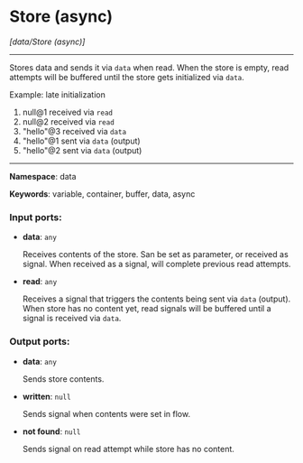 # Store (async)

_[data/Store (async)]_

---

Stores data and sends it via `data` when read. When the store is empty, read attempts will be buffered until the store gets initialized via `data`.

Example: late initialization
1. null@1 received via `read`
2. null@2 received via `read`
3. "hello"@3 received via `data`
4. "hello"@1 sent via `data` (output)
5. "hello"@2 sent via `data` (output)

---

__Namespace__: data

__Keywords__: variable, container, buffer, data, async

### Input ports:

* __data__: ` any `

    Receives contents of the store. San be set as parameter, or received as signal. When received as a signal, will complete previous read attempts.


* __read__: ` any `

    Receives a signal that triggers the contents being sent via `data` (output). When store has no content yet, read signals will be buffered until a signal is received via `data`.

### Output ports:

* __data__: ` any `

    Sends store contents.


* __written__: ` null `

    Sends signal when contents were set in flow.


* __not found__: ` null `

    Sends signal on read attempt while store has no content.

